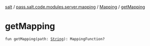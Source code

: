 [salt](../../index.md) / [pass.salt.code.modules.server.mapping](../index.md) / [Mapping](index.md) / [getMapping](./get-mapping.md)

# getMapping

`fun getMapping(path: `[`String`](https://kotlinlang.org/api/latest/jvm/stdlib/kotlin/-string/index.html)`): MappingFunction?`